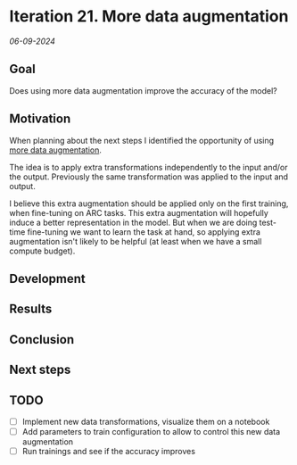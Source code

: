 # Iteration 21. More data augmentation

_06-09-2024_

## Goal

Does using more data augmentation improve the accuracy of the model?

## Motivation

When planning about the next steps I identified the opportunity of using [more data augmentation](Iteration_16_next_steps.md#more-data-augmentation).

The idea is to apply extra transformations independently to the input and/or the output. Previously
the same transformation was applied to the input and output.

I believe this extra augmentation should be applied only on the first training, when fine-tuning on ARC tasks.
This extra augmentation will hopefully induce a better representation in the model. But when we are doing
test-time fine-tuning we want to learn the task at hand, so applying extra augmentation isn't likely to
be helpful (at least when we have a small compute budget).

## Development

## Results

## Conclusion

## Next steps

## TODO

- [ ] Implement new data transformations, visualize them on a notebook
- [ ] Add parameters to train configuration to allow to control this new data augmentation
- [ ] Run trainings and see if the accuracy improves
